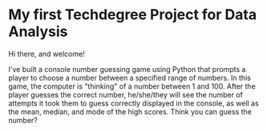 # My first Techdegree Project for Data Analysis

Hi there, and welcome! 

I've built a console number guessing game using Python that prompts a player to choose a number between a specified range of numbers. 
In this game, the computer is "thinking" of a number between 1 and 100.
After the player guesses the correct number, he/she/they will see the number of attempts it took them to guess correctly displayed in the console, as well as the mean, median, and mode of the high scores. 
Think you can guess the number? 